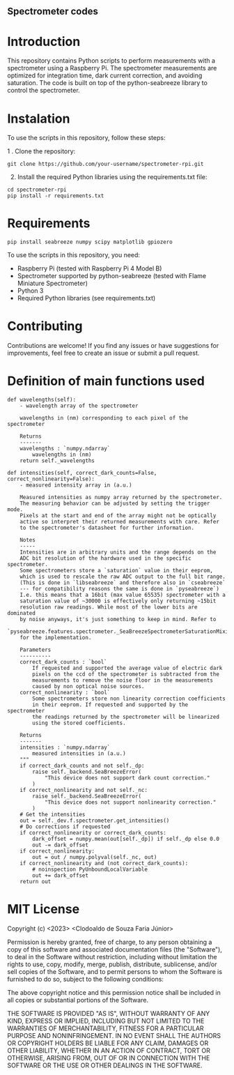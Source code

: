 ## Spectrometer codes

# Introduction

This repository contains Python scripts to perform measurements with a spectrometer using a Raspberry Pi. The spectrometer measurements are optimized for integration time, dark current correction, and avoiding saturation. The code is built on top of the python-seabreeze library to control the spectrometer.

# Instalation

To use the scripts in this repository, follow these steps:

1 . Clone the repository:

```git clone https://github.com/your-username/spectrometer-rpi.git```

2. Install the required Python libraries using the requirements.txt file:

```
cd spectrometer-rpi
pip install -r requirements.txt

```

# Requirements

```pip install seabreeze numpy scipy matplotlib gpiozero ```

To use the scripts in this repository, you need:

* Raspberry Pi (tested with Raspberry Pi 4 Model B)
* Spectrometer supported by python-seabreeze (tested with Flame Miniature Spectrometer)
* Python 3
* Required Python libraries (see requirements.txt)

# Contributing

Contributions are welcome! If you find any issues or have suggestions for improvements, feel free to create an issue or submit a pull request.

# Definition of main functions used

```
def wavelengths(self):
    - wavelength array of the spectrometer

    wavelengths in (nm) corresponding to each pixel of the spectrometer

    Returns
    -------
    wavelengths : `numpy.ndarray`
        wavelengths in (nm)
    return self._wavelengths

def intensities(self, correct_dark_counts=False, correct_nonlinearity=False):
    - measured intensity array in (a.u.)

    Measured intensities as numpy array returned by the spectrometer.
    The measuring behavior can be adjusted by setting the trigger mode.
    Pixels at the start and end of the array might not be optically
    active so interpret their returned measurements with care. Refer
    to the spectrometer's datasheet for further information.

    Notes
    -----
    Intensities are in arbitrary units and the range depends on the
    ADC bit resolution of the hardware used in the specific spectrometer.
    Some spectrometers store a `saturation` value in their eeprom,
    which is used to rescale the raw ADC output to the full bit range.
    (This is done in `libseabreeze` and therefore also in `cseabreeze`
    --- for compatibility reasons the same is done in `pyseabreeze`)
    I.e. this means that a 16bit (max value 65535) spectrometer with a
    saturation value of ~30000 is effectively only returning ~15bit
    resolution raw readings. While most of the lower bits are dominated
    by noise anyways, it's just something to keep in mind. Refer to
    `pyseabreeze.features.spectrometer._SeaBreezeSpectrometerSaturationMixin`
    for the implementation.

    Parameters
    ----------
    correct_dark_counts : `bool`
        If requested and supported the average value of electric dark
        pixels on the ccd of the spectrometer is subtracted from the
        measurements to remove the noise floor in the measurements
        caused by non optical noise sources.
    correct_nonlinearity : `bool`
        Some spectrometers store non linearity correction coefficients
        in their eeprom. If requested and supported by the spectrometer
        the readings returned by the spectrometer will be linearized
        using the stored coefficients.

    Returns
    -------
    intensities : `numpy.ndarray`
        measured intensities in (a.u.)
    """
    if correct_dark_counts and not self._dp:
        raise self._backend.SeaBreezeError(
            "This device does not support dark count correction."
        )
    if correct_nonlinearity and not self._nc:
        raise self._backend.SeaBreezeError(
            "This device does not support nonlinearity correction."
        )
    # Get the intensities
    out = self._dev.f.spectrometer.get_intensities()
    # Do corrections if requested
    if correct_nonlinearity or correct_dark_counts:
        dark_offset = numpy.mean(out[self._dp]) if self._dp else 0.0
        out -= dark_offset
    if correct_nonlinearity:
        out = out / numpy.polyval(self._nc, out)
    if correct_nonlinearity and (not correct_dark_counts):
        # noinspection PyUnboundLocalVariable
        out += dark_offset
    return out
```

# MIT License

Copyright (c) <2023> <Clodoaldo de Souza Faria Júnior>

Permission is hereby granted, free of charge, to any person obtaining a copy
of this software and associated documentation files (the "Software"), to deal
in the Software without restriction, including without limitation the rights
to use, copy, modify, merge, publish, distribute, sublicense, and/or sell
copies of the Software, and to permit persons to whom the Software is
furnished to do so, subject to the following conditions:

The above copyright notice and this permission notice shall be included in all
copies or substantial portions of the Software.

THE SOFTWARE IS PROVIDED "AS IS", WITHOUT WARRANTY OF ANY KIND, EXPRESS OR
IMPLIED, INCLUDING BUT NOT LIMITED TO THE WARRANTIES OF MERCHANTABILITY,
FITNESS FOR A PARTICULAR PURPOSE AND NONINFRINGEMENT. IN NO EVENT SHALL THE
AUTHORS OR COPYRIGHT HOLDERS BE LIABLE FOR ANY CLAIM, DAMAGES OR OTHER
LIABILITY, WHETHER IN AN ACTION OF CONTRACT, TORT OR OTHERWISE, ARISING FROM,
OUT OF OR IN CONNECTION WITH THE SOFTWARE OR THE USE OR OTHER DEALINGS IN THE
SOFTWARE.
 
